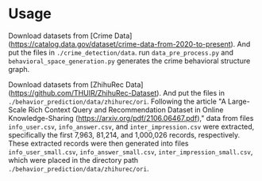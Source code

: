 
# Usage

Download datasets from [Crime Data] (https://catalog.data.gov/dataset/crime-data-from-2020-to-present). And put the files in `./crime_detection/data`.
run `data_pre_process.py` and `behavioral_space_generation.py`  generates the crime behavioral structure graph.

Download datasets from [ZhihuRec Data] (https://github.com/THUIR/ZhihuRec-Dataset). And put the files in `./behavior_prediction/data/zhihurec/ori`.
Following the article "A Large-Scale Rich Context Query and Recommendation Dataset in Online Knowledge-Sharing (https://arxiv.org/pdf/2106.06467.pdf)," 
data from files `info_user.csv`, `info_answer.csv`, and `inter_impression.csv` were extracted, specifically the first 7,963, 81,214, and 1,000,026 records, respectively. 
These extracted records were then generated into files `info_user_small.csv`, `info_answer_small.csv`, `inter_impression_small.csv`, which were placed in the directory path `./behavior_prediction/data/zhihurec/ori`.
